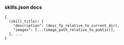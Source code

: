 ### skills.json docs

```
{
  (skill_title): {
    "description": (desc_fp_relative_to_current_dir),
    "images": [...(image_path_relative_to_public)],
  }, ...
}

```
